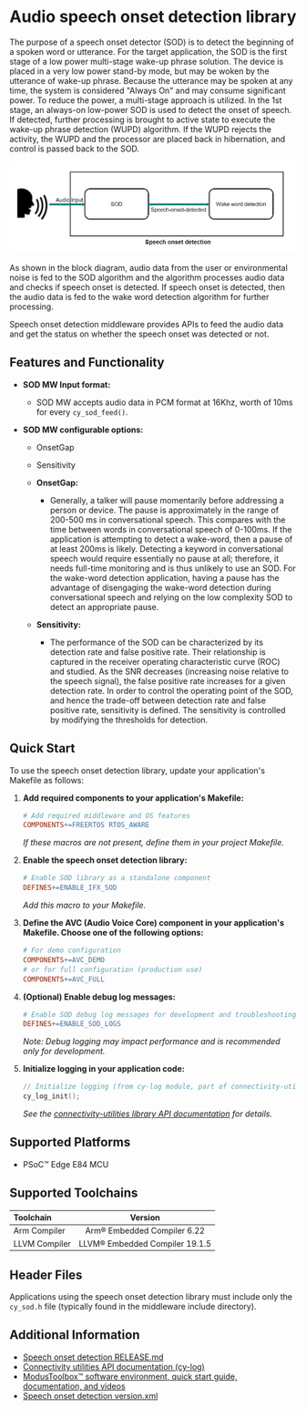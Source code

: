 # Audio speech onset detection library

The purpose of a speech onset detector (SOD) is to detect the beginning of a spoken word or utterance. For the target application, the SOD is the first stage of a low power multi-stage wake-up phrase solution. The device is placed in a very low power stand-by mode, but may be woken by the utterance of wake-up phrase. Because the utterance may be spoken at any time, the system is considered "Always On" and may consume significant power. To reduce the power, a multi-stage approach is utilized. In the 1st stage, an always-on low-power SOD is used to detect the onset of speech. If detected, further processing is brought to active state to execute the wake-up phrase detection (WUPD) algorithm. If the WUPD rejects the activity, the WUPD and the processor are placed back in hibernation, and control is passed back to the SOD.

![speech onset detection](./docs/api_reference_manual/html/sod_diagram.png)

As shown in the block diagram, audio data from the user or environmental noise is fed to the SOD algorithm and the algorithm processes audio data and checks if speech onset is detected. If speech onset is detected, then the audio data is fed to the wake word detection algorithm for further processing.

Speech onset detection middleware provides APIs to feed the audio data and get the status on whether the speech onset was detected or not.

## Features and Functionality

- **SOD MW Input format:**
  - SOD MW accepts audio data in PCM format at 16Khz, worth of 10ms for every `cy_sod_feed()`.

- **SOD MW configurable options:**
  - OnsetGap
  - Sensitivity

  - **OnsetGap:**
    - Generally, a talker will pause momentarily before addressing a person or device. The pause is approximately in the range of 200-500 ms in conversational speech. This compares with the time between words in conversational speech of 0-100ms. If the application is attempting to detect a wake-word, then a pause of at least 200ms is likely. Detecting a keyword in conversational speech would require essentially no pause at all; therefore, it needs full-time monitoring and is thus unlikely to use an SOD. For the wake-word detection application, having a pause has the advantage of disengaging the wake-word detection during conversational speech and relying on the low complexity SOD to detect an appropriate pause.

  - **Sensitivity:**
    - The performance of the SOD can be characterized by its detection rate and false positive rate. Their relationship is captured in the receiver operating characteristic curve (ROC) and studied. As the SNR decreases (increasing noise relative to the speech signal), the false positive rate increases for a given detection rate. In order to control the operating point of the SOD, and hence the trade-off between detection rate and false positive rate, sensitivity is defined. The sensitivity is controlled by modifying the thresholds for detection.



## Quick Start

To use the speech onset detection library, update your application's Makefile as follows:

1. **Add required components to your application's Makefile:**
   ```makefile
   # Add required middleware and OS features
   COMPONENTS+=FREERTOS RTOS_AWARE
   ```
   *If these macros are not present, define them in your project Makefile.*

2. **Enable the speech onset detection library:**
   ```makefile
   # Enable SOD library as a standalone component
   DEFINES+=ENABLE_IFX_SOD
   ```
   *Add this macro to your Makefile.*

3. **Define the AVC (Audio Voice Core) component in your application's Makefile. Choose one of the following options:**
   ```makefile
   # For demo configuration
   COMPONENTS+=AVC_DEMO
   # or for full configuration (production use)
   COMPONENTS+=AVC_FULL
   ```

4. **(Optional) Enable debug log messages:**
   ```makefile
   # Enable SOD debug log messages for development and troubleshooting
   DEFINES+=ENABLE_SOD_LOGS
   ```
   *Note: Debug logging may impact performance and is recommended only for development.*

5. **Initialize logging in your application code:**
   ```c
   // Initialize logging (from cy-log module, part of connectivity-utilities library)
   cy_log_init();
   ```
   *See the [connectivity-utilities library API documentation](https://Infineon.github.io/connectivity-utilities/api_reference_manual/html/group__logging__utils.html) for details.*


## Supported Platforms

- PSoC&trade; Edge E84 MCU

## Supported Toolchains

| Toolchain     | Version                                  |
| :---          | :----:                                   |
| Arm Compiler  | Arm&reg; Embedded Compiler 6.22          |
| LLVM Compiler | LLVM&reg; Embedded Compiler 19.1.5       |

## Header Files

Applications using the speech onset detection library must include only the `cy_sod.h` file (typically found in the middleware include directory).

## Additional Information

- [Speech onset detection RELEASE.md](./RELEASE.md)
- [Connectivity utilities API documentation (cy-log)](https://Infineon.github.io/connectivity-utilities/api_reference_manual/html/group__logging__utils.html)
- [ModusToolbox&trade; software environment, quick start guide, documentation, and videos](https://www.infineon.com/cms/en/design-support/tools/sdk/modustoolbox-software/)
- [Speech onset detection version.xml](./version.xml)